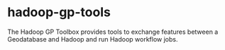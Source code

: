 hadoop-gp-tools
===============

The Hadoop GP Toolbox provides tools to exchange features between a Geodatabase and Hadoop and run Hadoop workflow jobs.